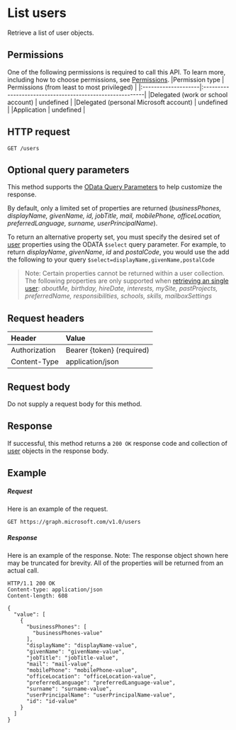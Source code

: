# List users

Retrieve a list of user objects.

## Permissions

One of the following permissions is required to call this API. To learn more, including how to choose permissions, see [Permissions](../../../concepts/permissions_reference.md).
|Permission type      | Permissions (from least to most privileged)              | 
|:--------------------|:---------------------------------------------------------| 
|Delegated (work or school account) | undefined    | 
|Delegated (personal Microsoft account) | undefined    | 
|Application | undefined | 

## HTTP request
<!-- { "blockType": "ignored" } -->
```http
GET /users
```

## Optional query parameters

This method supports the [OData Query Parameters](http://developer.microsoft.com/en-us/graph/docs/overview/query_parameters) to help customize the response.

By default, only a limited set of properties are returned (_businessPhones, displayName, givenName, id, jobTitle, mail, mobilePhone, officeLocation, preferredLanguage, surname, userPrincipalName_). 

To return an alternative property set, you must specify the desired set of [user](../resources/user.md) properties using the ODATA `$select` query parameter. For example, to return _displayName_, _givenName_, _id_ and _postalCode_, you would use the add the following to your query `$select=displayName,givenName,postalCode`

> Note: Certain properties cannot be returned within a user collection. The following properties are only supported when [retrieving an single user](./user_get.md): _aboutMe, birthday, hireDate, interests, mySite, pastProjects, preferredName, responsibilities, schools, skills, mailboxSettings_

## Request headers

| Header        | Value                      |
|:--------------|:---------------------------|
| Authorization | Bearer {token} (required)  |
| Content-Type  | application/json           | 

## Request body

Do not supply a request body for this method.

## Response

If successful, this method returns a `200 OK` response code and collection of [user](../resources/user.md) objects in the response body.

## Example

##### Request

Here is an example of the request.
<!-- {
  "blockType": "request",
  "name": "get_users"
}-->
```http
GET https://graph.microsoft.com/v1.0/users
```

##### Response

Here is an example of the response. Note: The response object shown here may be truncated for brevity. All of the properties will be returned from an actual call.
<!-- {
  "blockType": "response",
  "truncated": true,
  "@odata.type": "microsoft.graph.user",
  "isCollection": true
} -->
```http
HTTP/1.1 200 OK
Content-type: application/json
Content-length: 608

{
  "value": [
    {
      "businessPhones": [
        "businessPhones-value"
      ],
      "displayName": "displayName-value",
      "givenName": "givenName-value",
      "jobTitle": "jobTitle-value",
      "mail": "mail-value",
      "mobilePhone": "mobilePhone-value",
      "officeLocation": "officeLocation-value",
      "preferredLanguage": "preferredLanguage-value",
      "surname": "surname-value",
      "userPrincipalName": "userPrincipalName-value",
      "id": "id-value"
    }
  ]
}
```

<!-- uuid: 8fcb5dbc-d5aa-4681-8e31-b001d5168d79
2015-10-25 14:57:30 UTC -->
<!-- {
  "type": "#page.annotation",
  "description": "List users",
  "keywords": "",
  "section": "documentation",
  "tocPath": ""
}-->
